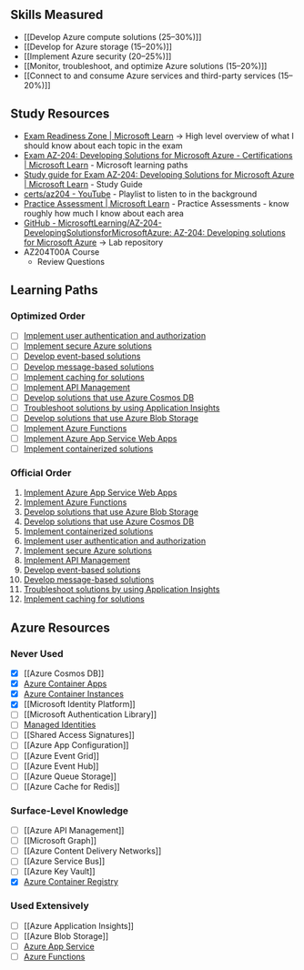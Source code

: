 ## Skills Measured
- [[Develop Azure compute solutions (25–30%)]]
- [[Develop for Azure storage (15–20%)]]
- [[Implement Azure security (20–25%)]]
- [[Monitor, troubleshoot, and optimize Azure solutions (15–20%)]]
- [[Connect to and consume Azure services and third-party services (15–20%)]]
## Study Resources
- [Exam Readiness Zone | Microsoft Learn](https://learn.microsoft.com/en-us/shows/exam-readiness-zone/?terms=az-204) -> High level overview of what I should know about each topic in the exam
- [Exam AZ-204: Developing Solutions for Microsoft Azure - Certifications | Microsoft Learn](https://learn.microsoft.com/en-us/credentials/certifications/exams/az-204/) - Microsoft learning paths
- [Study guide for Exam AZ-204: Developing Solutions for Microsoft Azure | Microsoft Learn](https://learn.microsoft.com/en-us/credentials/certifications/resources/study-guides/az-204) - Study Guide
- [certs/az204 - YouTube](https://www.youtube.com/playlist?list=PLXaF2fWDyiZBPJVfLNBYvD4LbHNinftQI) - Playlist to listen to in the background
- [Practice Assessment | Microsoft Learn](https://learn.microsoft.com/en-us/credentials/certifications/exams/az-204/practice/assessment?assessment-type=practice&assessmentId=35) - Practice Assessments - know roughly how much I know about each area
- [GitHub - MicrosoftLearning/AZ-204-DevelopingSolutionsforMicrosoftAzure: AZ-204: Developing solutions for Microsoft Azure](https://github.com/MicrosoftLearning/AZ-204-DevelopingSolutionsforMicrosoftAzure) -> Lab repository
- AZ204T00A Course
	- Review Questions
## Learning Paths
### Optimized Order
- [ ] [Implement user authentication and authorization](Implement%20user%20authentication%20and%20authorization.md)
- [ ] [Implement secure Azure solutions](Implement%20secure%20Azure%20solutions.md)
- [ ] [Develop event-based solutions](Develop%20event-based%20solutions.md)
- [ ] [Develop message-based solutions](Develop%20message-based%20solutions.md)
- [ ] [Implement caching for solutions](Implement%20caching%20for%20solutions.md)
- [ ] [Implement API Management](Implement%20API%20Management.md)
- [ ] [Develop solutions that use Azure Cosmos DB](Develop%20solutions%20that%20use%20Azure%20Cosmos%20DB.md)
- [ ] [Troubleshoot solutions by using Application Insights](Troubleshoot%20solutions%20by%20using%20Application%20Insights.md)
- [ ] [Develop solutions that use Azure Blob Storage](Develop%20solutions%20that%20use%20Azure%20Blob%20Storage.md)
- [ ] [Implement Azure Functions](Implement%20Azure%20Functions.md)
- [ ] [Implement Azure App Service Web Apps](Implement%20Azure%20App%20Service%20Web%20Apps.md)
- [ ] [Implement containerized solutions](Implement%20containerized%20solutions.md)
### Official Order
1. [Implement Azure App Service Web Apps](Implement%20Azure%20App%20Service%20Web%20Apps.md)
2. [Implement Azure Functions](Implement%20Azure%20Functions.md)
3. [Develop solutions that use Azure Blob Storage](Develop%20solutions%20that%20use%20Azure%20Blob%20Storage.md)
4. [Develop solutions that use Azure Cosmos DB](Develop%20solutions%20that%20use%20Azure%20Cosmos%20DB.md)
5. [Implement containerized solutions](Implement%20containerized%20solutions.md)
6. [Implement user authentication and authorization](Implement%20user%20authentication%20and%20authorization.md)
7. [Implement secure Azure solutions](Implement%20secure%20Azure%20solutions.md)
8. [Implement API Management](Implement%20API%20Management.md)
9. [Develop event-based solutions](Develop%20event-based%20solutions.md)
10. [Develop message-based solutions](Develop%20message-based%20solutions.md)
11. [Troubleshoot solutions by using Application Insights](Troubleshoot%20solutions%20by%20using%20Application%20Insights.md)
12. [Implement caching for solutions](Implement%20caching%20for%20solutions.md)
## Azure Resources
### Never Used
- [x] [[Azure Cosmos DB]]
- [x] [Azure Container Apps](Azure%20Container%20Apps)
- [x] [Azure Container Instances](Azure%20Container%20Instances.md)
- [x] [[Microsoft Identity Platform]]
- [ ] [[Microsoft Authentication Library]]
- [ ] [Managed Identities](Managed%20Identities)
- [ ] [[Shared Access Signatures]]
- [ ] [[Azure App Configuration]]
- [ ] [[Azure Event Grid]]
- [ ] [[Azure Event Hub]]
- [ ] [[Azure Queue Storage]]
- [ ] [[Azure Cache for Redis]]
### Surface-Level Knowledge
- [ ] [[Azure API Management]]
- [ ] [[Microsoft Graph]]
- [ ] [[Azure Content Delivery Networks]]
- [ ] [[Azure Service Bus]]
- [ ] [[Azure Key Vault]]
- [x] [Azure Container Registry](Azure%20Container%20Registry)
### Used Extensively
- [ ] [[Azure Application Insights]]
- [ ] [[Azure Blob Storage]]
- [ ] [Azure App Service](Azure%20App%20Service)
- [ ] [Azure Functions](Azure%20Functions)
